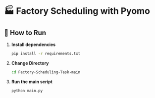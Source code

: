 # 🏭 Factory Scheduling with Pyomo

## 🚀 How to Run

1. **Install dependencies**

    ```bash
    pip install -r requirements.txt
    ```

2. **Change Directory**
    ```bash
    cd Factory-Scheduling-Task-main
    ```
    
2. **Run the main script**
    ```bash
    python main.py
    ```
